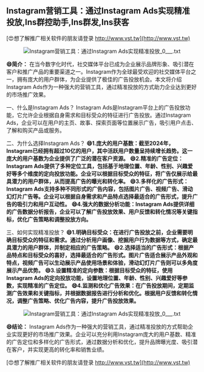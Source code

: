 ## **Instagram营销工具：通过Instagram Ads实现精准投放,Ins群控助手,Ins群发,Ins获客**

[😍想了解推广相关软件的朋友请登录 http://www.vst.tw](http://www.vst.tw)

 <center><img src="https://vst.tw/MP4/tuiguang/png/5.png" alt="Instagram营销工具：通过Instagram Ads实现精准投放_0___.txt"></center>

**😄简介：**
在当今数字化时代，社交媒体平台已成为企业展示品牌形象、吸引潜在客户和推广产品的重要渠道之一。Instagram作为全球最受欢迎的社交媒体平台之一，拥有庞大的用户群体，为企业提供了极佳的广告投放机会。本文将介绍Instagram Ads作为一种强大的营销工具，通过精准投放的方式助力企业达到更好的市场推广效果。

一、什么是Instagram Ads？
Instagram Ads是Instagram平台上的广告投放功能，它允许企业根据自身需求和目标受众的特征进行广告投放。通过Instagram Ads，企业可以在用户的主页、故事、探索页面等位置展示广告，吸引用户点击、了解和购买产品或服务。

二、为什么选择Instagram Ads？
**😄1.庞大的用户基数：截至2024年，Instagram已经拥有超过10亿的用户，其中活跃用户数量呈持续增长趋势。这一庞大的用户基数为企业提供了广泛的潜在客户资源。**
**😄2.精准的广告定位：Instagram Ads提供了多种定位工具，包括基于地理位置、年龄、性别、兴趣爱好等多个维度的定向投放功能。企业可以根据目标受众的特征，将广告仅展示给最具潜力的用户群体，从而提高广告的曝光和转化率。**
**😄3.多样化的广告形式：Instagram Ads支持多种不同形式的广告内容，包括图片广告、视频广告、滑动幻灯片广告等。企业可以根据自身需求和产品特点选择最适合的广告形式，提升广告的吸引力和用户互动性。**
**😄4.强大的数据分析功能：Instagram Ads提供详细的广告数据分析报告，企业可以了解广告投放效果、用户反馈和转化情况等关键指标，优化广告策略和调整投放方向。**

三、如何实现精准投放？
**😄1.明确目标受众：在进行广告投放之前，企业需要明确目标受众的特征和需求。通过分析用户画像、挖掘用户行为数据等方式，确定最具潜力的用户群体，并制定相应的广告策略。**
**😄2.选择适当的广告形式：根据产品特点和目标受众的喜好，选择最适合的广告形式。图片广告适合展示产品外观和特点，视频广告可以生动展示产品使用场景和体验，滑动幻灯片广告则可以多角度展示产品优势。**
**😄3.设置精准的定向参数：根据目标受众的特征，使用Instagram Ads的定向投放功能，设置地理位置、年龄、性别、兴趣爱好等参数，实现精准的广告定位。**
**😄4.监测和优化广告效果：在广告投放期间，定期监测广告效果和关键指标，并根据数据报告进行分析和优化。根据用户反馈和转化情况，调整广告策略、优化广告内容，提升广告投放效果。**

 <center><img src="https://vst.tw/MP4/tuiguang/png/3.png" alt="Instagram营销工具：通过Instagram Ads实现精准投放_0___.txt"></center>

**😄结论：**
Instagram Ads作为一种强大的营销工具，通过精准投放的方式帮助企业实现更好的市场推广效果。企业可以充分利用Instagram庞大的用户基数、精准的广告定位和多样化的广告形式，通过数据分析和优化，提升品牌曝光度、吸引潜在客户，并实现更高的转化率和销售业绩。

[😍想了解推广相关软件的朋友请登录 http://www.vst.tw](http://www.vst.tw)



